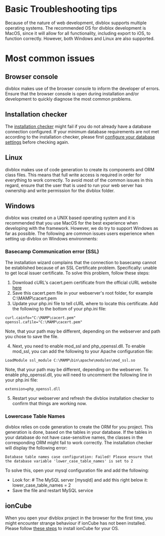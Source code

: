 # Basic Troubleshooting tips
Because of the nature of web development, divblox supports multiple operating systems. 
The recommended OS for divblox development is MacOS, since it will allow for all functionality, including export
to iOS, to function correctly. However, both Windows and Linux are also supported.

# Most common issues
## Browser console
divblox makes use of the browser console to inform the developer of errors. Ensure that the browser console is open during 
installation and/or development to quickly diagnose the most common problems.

## Installation checker
The [installation checker](getting-started.md?id=installation-checker) might fail if you do not already have a database 
connection configured. If your minimum database requirements are not met according to the installation checker, please first
[configure your database settings](getting-started.md?id=environments) before checking again.

## Linux
divblox makes use of code generation to create its components and ORM class files. This means that full write access is 
required in order for everything to work correctly. To avoid most of the common issues in this regard, ensure that the user
that is used to run your web server has ownership and write permission for the divblox folder.

## Windows
divblox was created on a UNIX based operating system and it is recommended that you use MacOS for the best experience when developing with the framework. However, we do try to support Windows as far as possible. The following are common issues users experience when setting up divblox on Windows environments:
### Basecamp Communication error (SSL)
The installation wizard complains that the connection to basecamp cannot be established because of an SSL Certificate problem. Specifically: unable to get local issuer certificate. To solve this problem, follow these steps:

1. Download cURL's cacert.pem certificate from the official cURL website [here](https://curl.haxx.se/docs/caextract.html)
2. Save this cacert.pem file in your webserver's root folder, for example C:\MAMP\cacert.pem
3. Update your php.ini file to tell cURL where to locate this certificate. Add the following to the bottom of your php.ini file:
```
curl.cainfo="C:\MAMP\cacert.pem" 
openssl.cafile="C:\MAMP\cacert.pem"
```
Note, that your path may be different, depending on the webserver and path you chose to save the file.

4. Next, you need to enable mod_ssl and php_openssl.dll. To enable mod_ssl, you can add the following to your Apache configuration file:
```
LoadModule ssl_module C:\MAMP\bin\apache\modules\mod_ssl.so
```
Note, that your path may be different, depending on the webserver.
To enable php_openssl.dll, you will need to uncomment the following line in your php.ini file:
```
extension=php_openssl.dll
```
5. Restart your webserver and refresh the divblox installation checker to confirm that things are working now.

### Lowercase Table Names
divblox relies on code generation to create the ORM for you project. This generation is done, based on the tables in your database. If the tables in your database do not have case-sensitive names, the classes in the corresponding ORM might fail to work correctly. The installation checker will display the following error:
```
Database table names case configuration: Failed! Please ensure that the database variable 'lower_case_table_names' is set to 2
```
To solve this, open your mysql configuration file and add the following:
- Look for: # The MySQL server [mysqld] and add this right below it: lower_case_table_names = 2
- Save the file and restart MySQL service

## ionCube
When you open your divblox project in the browser for the first time, you might encounter strange behaviour if ionCube 
has not been installed. Please follow [these steps](https://www.ioncube.com/loaders.php) to install ionCube for your OS.
